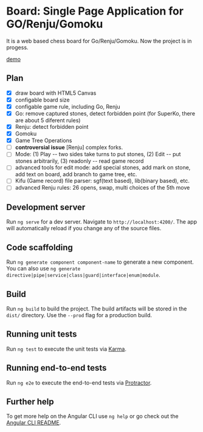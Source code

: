 # Board: Single Page Application for GO/Renju/Gomoku

It is a web based chess board for Go/Renju/Gomoku. Now the project is in progess.

[demo](https://lhttjdr.github.io/board/)

## Plan

- [x] draw board with HTML5 Canvas
- [x] configable board size
- [x] configable game rule, including Go, Renju
- [x] Go: remove captured stones, detect forbidden point (for SuperKo, there are about 5 diferent rules)
- [x] Renju: detect forbidden point
- [x] Gomoku
- [x] Game Tree Operations
- [ ] **controversial issue** [Renju] complex forks.
- [ ] Mode: (1) Play -- two sides take turns to put stones, (2) Edit -- put stones arbitrarily, (3) readonly -- read game record
- [ ] advanced tools for edit mode: add special stones, add mark on stone, add text on board, add branch to game tree, etc.
- [ ] Kifu (Game record) file parser: sgf(text based), lib(binary based), etc.
- [ ] advanced Renju rules: 26 opens, swap, multi choices of the 5th move

## Development server

Run `ng serve` for a dev server. Navigate to `http://localhost:4200/`. The app will automatically reload if you change any of the source files.

## Code scaffolding

Run `ng generate component component-name` to generate a new component. You can also use `ng generate directive|pipe|service|class|guard|interface|enum|module`.

## Build

Run `ng build` to build the project. The build artifacts will be stored in the `dist/` directory. Use the `--prod` flag for a production build.

## Running unit tests

Run `ng test` to execute the unit tests via [Karma](https://karma-runner.github.io).

## Running end-to-end tests

Run `ng e2e` to execute the end-to-end tests via [Protractor](http://www.protractortest.org/).

## Further help

To get more help on the Angular CLI use `ng help` or go check out the [Angular CLI README](https://github.com/angular/angular-cli/blob/master/README.md).
